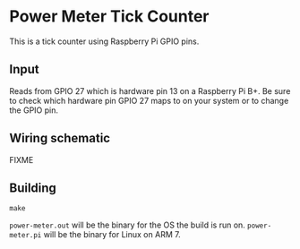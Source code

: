 Power Meter Tick Counter
================

This is a tick counter using Raspberry Pi GPIO pins.


Input
----------------

Reads from GPIO 27 which is hardware pin 13 on a Raspberry Pi B+.  Be sure to check which hardware pin GPIO 27 maps to on your system or to change the GPIO pin.


Wiring schematic
----------------

FIXME


Building
----------------


`make`

`power-meter.out` will be the binary for the OS the build is run on.
`power-meter.pi` will be the binary for Linux on ARM 7.
